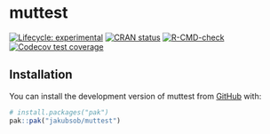 
# muttest

<!-- badges: start -->
[![Lifecycle: experimental](https://img.shields.io/badge/lifecycle-experimental-orange.svg)](https://lifecycle.r-lib.org/articles/stages.html#experimental)
[![CRAN status](https://www.r-pkg.org/badges/version/muttest)](https://CRAN.R-project.org/package=muttest)
[![R-CMD-check](https://github.com/jakubsob/muttest/actions/workflows/R-CMD-check.yaml/badge.svg)](https://github.com/jakubsob/muttest/actions/workflows/R-CMD-check.yaml)
[![Codecov test coverage](https://codecov.io/gh/jakubsob/muttest/graph/badge.svg)](https://app.codecov.io/gh/jakubsob/muttest)
<!-- badges: end -->

## Installation

You can install the development version of muttest from [GitHub](https://github.com/) with:

``` r
# install.packages("pak")
pak::pak("jakubsob/muttest")
```
